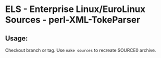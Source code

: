 # ELS - Enterprise Linux/EuroLinux Sources - perl-XML-TokeParser
 
## Usage:
  Checkout branch or tag. Use `make sources` to recreate  SOURCE0 archive.
